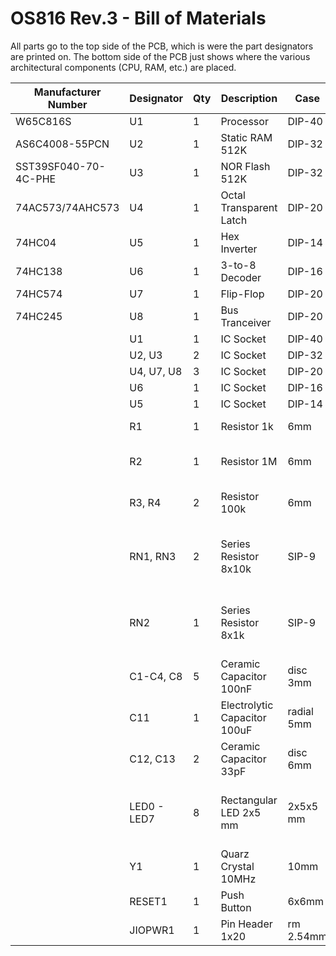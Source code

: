 # OS816 Rev.3 - Bill of Materials

All parts go to the top side of the PCB, which is were the part designators are printed on.
The bottom side of the PCB just shows where the various architectural components (CPU, RAM, etc.)
are placed.

| Manufacturer Number  | Designator  |  Qty  |  Description                 | Case       | Assembly notes                            |
| -------------------- | ----------- |------ | ---------------------------- | ---------- | ----------------------------------------- |
| W65C816S             | U1          |     1 | Processor                    | DIP-40     |                                           |
| AS6C4008-55PCN       | U2          |     1 | Static RAM 512K              | DIP-32     |                                           |
| SST39SF040-70-4C-PHE | U3          |     1 | NOR Flash 512K               | DIP-32     |                                           |
| 74AC573/74AHC573     | U4          |     1 | Octal Transparent Latch      | DIP-20     |                                           |
| 74HC04               | U5          |     1 | Hex Inverter                 | DIP-14     |                                           |
| 74HC138              | U6          |     1 | 3-to-8 Decoder               | DIP-16     |                                           |
| 74HC574              | U7          |     1 | Flip-Flop                    | DIP-20     |                                           |
| 74HC245              | U8          |     1 | Bus Tranceiver               | DIP-20     |                                           |
|                      | U1          |     1 | IC Socket                    | DIP-40     |                                           |
|                      | U2, U3      |     2 | IC Socket                    | DIP-32     |                                           |
|                      | U4, U7, U8  |     3 | IC Socket                    | DIP-20     |                                           |
|                      | U6          |     1 | IC Socket                    | DIP-16     |                                           |
|                      | U5          |     1 | IC Socket                    | DIP-14     |                                           |
|                      | R1          |     1 | Resistor 1k                  | 6mm        | brown-black-red                           |
|                      | R2          |     1 | Resistor 1M                  | 6mm        | brown-black-green                         |
|                      | R3, R4      |     2 | Resistor 100k                | 6mm        | brown-back-yellow                         |
|                      | RN1, RN3    |     2 | Series Resistor 8x10k        | SIP-9      | match location of common pin              |
|                      | RN2         |     1 | Series Resistor 8x1k         | SIP-9      | match location of common pin              |
|                      | C1-C4, C8   |     5 | Ceramic Capacitor 100nF      | disc 3mm   |                                           |
|                      | C11         |     1 | Electrolytic Capacitor 100uF | radial 5mm | check correct polarity                    |
|                      | C12, C13    |     2 | Ceramic Capacitor 33pF       | disc 6mm   |                                           |
|                      | LED0 - LED7 |     8 | Rectangular LED 2x5 mm       | 2x5x5 mm   | short leg (negative) next to the resistor |
|                      | Y1          |     1 | Quarz Crystal 10MHz          | 10mm       |                                           |
|                      | RESET1      |     1 | Push Button                  | 6x6mm      |                                           | 
|                      | JIOPWR1     |     1 | Pin Header 1x20              | rm 2.54mm  |                                           |
